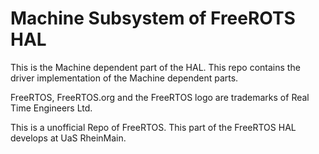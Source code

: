 Machine Subsystem of FreeROTS HAL
======================================

This is the Machine dependent part of the HAL. This repo contains the driver implementation of the Machine dependent parts. 

FreeRTOS, FreeRTOS.org and the FreeRTOS logo are trademarks of Real Time Engineers Ltd. 

This is a unofficial Repo of FreeRTOS. This part of the FreeRTOS HAL develops at UaS RheinMain. 
